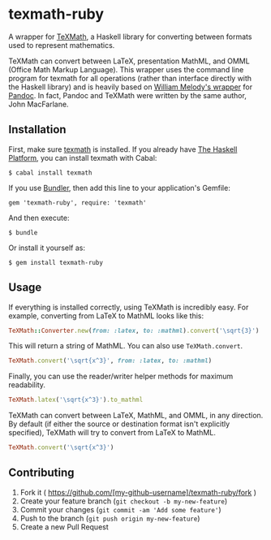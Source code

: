 # texmath-ruby

A wrapper for [TeXMath](https://github.com/jgm/texmath), a Haskell library for
converting between formats used to represent mathematics.

TeXMath can convert between LaTeX, presentation MathML, and OMML (Office Math
Markup Language). This wrapper uses the command line program for texmath for
all operations (rather than interface directly with the Haskell library) and is
heavily based on [William Melody's
wrapper](https://github.com/alphabetum/pandoc-ruby) for
[Pandoc](https://github.com/jgm/pandoc). In fact, Pandoc and TeXMath were
written by the same author, John MacFarlane.

## Installation

First, make sure [texmath](https://github.com/jgm/texmath) is installed. If you
already have [The Haskell Platform](https://www.haskell.org/platform/), you can
install texmath with Cabal:

    $ cabal install texmath

If you use [Bundler](http://bundler.io), then add this line to your
application's Gemfile:

    gem 'texmath-ruby', require: 'texmath'

And then execute:

    $ bundle

Or install it yourself as:

    $ gem install texmath-ruby

## Usage

If everything is installed correctly, using TeXMath is incredibly easy. For
example, converting from LaTeX to MathML looks like this:

```ruby
TeXMath::Converter.new(from: :latex, to: :mathml).convert('\sqrt{3}')
```

This will return a string of MathML. You can also use `TeXMath.convert`.

```ruby
TeXMath.convert('\sqrt{x^3}', from: :latex, to: :mathml)
```

Finally, you can use the reader/writer helper methods for maximum readability.

```ruby
TeXMath.latex('\sqrt{x^3}').to_mathml
```

TeXMath can convert between LaTeX, MathML, and OMML, in any direction. By
default (if either the source or destination format isn't explicitly
specified), TeXMath will try to convert from LaTeX to MathML.

```ruby
TeXMath.convert('\sqrt{x^3}')
```

## Contributing

1. Fork it ( https://github.com/[my-github-username]/texmath-ruby/fork )
2. Create your feature branch (`git checkout -b my-new-feature`)
3. Commit your changes (`git commit -am 'Add some feature'`)
4. Push to the branch (`git push origin my-new-feature`)
5. Create a new Pull Request
